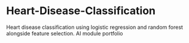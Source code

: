 # Heart-Disease-Classification
Heart disease classification using logistic regression and random forest alongside feature selection. AI module portfolio
